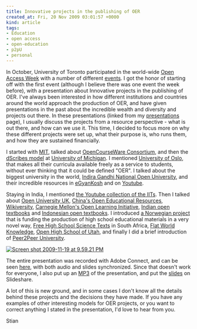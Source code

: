 ```yaml
---
title: Innovative projects in the publishing of OER
created_at: Fri, 20 Nov 2009 03:01:57 +0000
kind: article
tags:
- Education
- open access
- open-education
- p2pU
- personal
---
```


In October, University of Toronto participated in the world-wide [Open
Access Week](http://www.openaccessweek.org/) with a number of different
[events](http://discover.library.utoronto.ca/open-access-week/open-access-events).
I got the honor of starting off with the first event (although I believe
there was one event the week before), with a presentation about
Innovative projects in the publishing of OER. I've always been
interested in how different institutions and countries around the world
approach the production of OER, and have given presentations in the past
about the incredible wealth and diversity and projects out there. In
these presentations (linked from my
[presentations](http://reganmian.net/blog/publications-and-presentations)
page), I usually discuss the projects from a resource perspective - what
is out there, and how can we use it. This time, I decided to focus more
on why these different projects were set up, what their purpose is, who
runs them, and how they are sustained financially.

I started with [MIT](http://ocw.mit.edu), talked about [OpenCourseWare
Consortium](http://www.ocwconsortium.org/), and then the [dScribes
model](https://open.umich.edu/projects/oer.php#dscribe) at [University
of Michigan](http://umich.edu). I mentioned [University of
Oslo](http://uio.no), that makes all their curricula available freely as
a service to students, without ever thinking that it could be defined
"OER". I talked about the biggest university in the world, [Indira
Gandhi National Open University](http://www.ignou.ac.in/), and their
incredible resources in [eGyanKosh](http://www.egyankosh.ac.in/) and on
[Youtube](http://www.youtube.com/ignou).

Staying in India, I mentioned [the Youtube collection of the
IITs](http://www.youtube.com/nptelhrd). Then I talked about [Open
University UK](http://openlearn.open.ac.uk/), [China's Open Educational
Resources](http://jingpinke.com), [Wikiversity](http://wikiversity.org),
[Carnegie Mellon's Open Learning Initiative](http://cmu.edu/oli),
[Indian open
textbooks](http://www.ncert.nic.in/textbooks/testing/Index.htm) and
[Indonesian open textbooks](http://bse.invir.com/). I introduced [a
Norwegian project](http://ndla.no/) that is funding the production of
high school educational materials in a very novel way, [Free High School
Science Texts](http://www.fhsst.org/) in South Africa, [Flat World
Knowledge](http://www.flatworldknowledge.com/), [Open High School of
Utah](http://openhighschool.org/), and finally I did a brief
introduction of [Peer2Peer University](http://p2pu.org).

[![Screen shot 2009-11-19 at 9.59.21
PM](http://reganmian.net/blog/wp-content/uploads/2009/11/Screen-shot-2009-11-19-at-9.59.21-PM.png "Screen shot 2009-11-19 at 9.59.21 PM")](http://connect.oise.utoronto.ca/p98085499/)

The entire presentation was recorded with Adobe Connect, and can be seen
[here](http://connect.oise.utoronto.ca/p98085499/), with both audio and
slides synchronized. Since that doesn't work for everyone, I also put up
an
[MP3](http://www.archive.org/details/InnovativeProjectsInThePublishingOfOpenEducationalResources)
of the presentation, and put the
[slides](http://www.slideshare.net/houshuang/innovative-projects-in-the-publishing-of-open-educational-resources)
on Slideshare.

A lot of this is new ground, and in some cases I don't know all the
details behind these projects and the decisions they have made. If you
have any examples of other interesting models for OER projects, or you
want to correct anything I stated in the presentation, I'd love to hear
from you.

Stian

